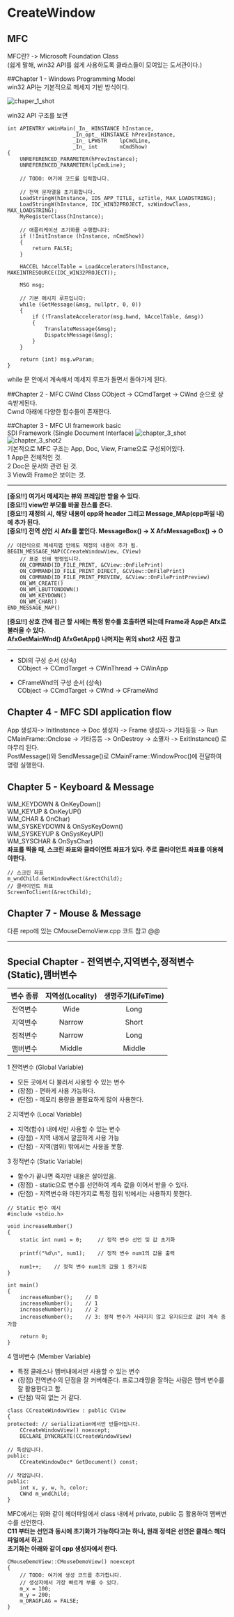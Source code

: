 # CreateWindow

## MFC  
MFC란? -> Microsoft Foundation Class  
(쉽게 말해, win32 API를 쉽게 사용하도록 클라스들이 모여있는 도서관이다.)

##Chapter 1 - Windows Programming Model  
win32 API는 기본적으로 메세지 기반 방식이다.  

![chaper_1_shot](https://user-images.githubusercontent.com/80387186/148035857-a3ddca70-9ec6-4e1c-9745-093165427ec2.PNG)  

win32 API 구조를 보면  
```
int APIENTRY wWinMain(_In_ HINSTANCE hInstance,
                     _In_opt_ HINSTANCE hPrevInstance,
                     _In_ LPWSTR    lpCmdLine,
                     _In_ int       nCmdShow)
{
    UNREFERENCED_PARAMETER(hPrevInstance);
    UNREFERENCED_PARAMETER(lpCmdLine);

    // TODO: 여기에 코드를 입력합니다.

    // 전역 문자열을 초기화합니다.
    LoadStringW(hInstance, IDS_APP_TITLE, szTitle, MAX_LOADSTRING);
    LoadStringW(hInstance, IDC_WIN32PROJECT, szWindowClass, MAX_LOADSTRING);
    MyRegisterClass(hInstance);

    // 애플리케이션 초기화를 수행합니다:
    if (!InitInstance (hInstance, nCmdShow))
    {
        return FALSE;
    }

    HACCEL hAccelTable = LoadAccelerators(hInstance, MAKEINTRESOURCE(IDC_WIN32PROJECT));

    MSG msg;

    // 기본 메시지 루프입니다:
    while (GetMessage(&msg, nullptr, 0, 0))
    {
        if (!TranslateAccelerator(msg.hwnd, hAccelTable, &msg))
        {
            TranslateMessage(&msg);
            DispatchMessage(&msg);
        }
    }

    return (int) msg.wParam;
}
```
while 문 안에서 계속해서 메세지 루프가 돌면서 돌아가게 된다.  

##Chapter 2 - MFC CWnd Class
CObject -> CCmdTarget -> CWnd 순으로 상속받게된다.  
Cwnd 아래에 다양한 함수들이 존재한다. 

##Chapter 3 - MFC UI framework basic  
SDI Framework (Single Document Interface)
![chapter_3_shot](https://user-images.githubusercontent.com/80387186/148041688-229db4b6-9518-4591-919b-0c8f480eb34a.PNG)  
![chapter_3_shot2](https://user-images.githubusercontent.com/80387186/148041917-0cde775b-7cf6-47ff-bd06-f821ea5dc688.PNG)  
기본적으로 MFC 구조는 
App, Doc, View, Frame으로 구성되어있다.  
1 App은 전체적인 것.  
2 Doc은 문서와 관련 된 것.  
3 View와 Frame은 보이는 것.  

---
**[중요!!] 여기서 메세지는 뷰와 프레임만 받을 수 있다.**  
**[중요!!] view만 부모를 바꿀 찬스를 준다.**  
**[중요!!] 재정의 시, 해당 내용이 cpp와 header 그리고 Message_MAp(cpp파일 내)에 추가 된다.**  
**[중요!!] 전역 선언 시 Afx를 붙인다. MessageBox() -> X AfxMessageBox() -> O**  
```
// 이런식으로 메세지맵 안에도 재정의 내용이 추가 됨.
BEGIN_MESSAGE_MAP(CCreateWindowView, CView)
	// 표준 인쇄 명령입니다.
	ON_COMMAND(ID_FILE_PRINT, &CView::OnFilePrint)
	ON_COMMAND(ID_FILE_PRINT_DIRECT, &CView::OnFilePrint)
	ON_COMMAND(ID_FILE_PRINT_PREVIEW, &CView::OnFilePrintPreview)
	ON_WM_CREATE()
	ON_WM_LBUTTONDOWN()
	ON_WM_KEYDOWN()
	ON_WM_CHAR()
END_MESSAGE_MAP()
```
**[중요!!] 상호 간에 접근 할 시에는 특정 함수를 호출하면 되는데 Frame과 App은 Afx로 불러올 수 있다.  
AfxGetMainWnd() AfxGetApp() 나머지는 위의 shot2 사진 참고**  

---

- SDI의 구성 순서 (상속)  
CObject -> CCmdTarget -> CWinThread -> CWinApp  

- CFrameWnd의 구성 순서 (상속)  
CObject -> CCmdTarget -> CWnd -> CFrameWnd

## Chapter 4 - MFC SDI application flow  
App 생성자-> InitInstance -> Doc 생성자 -> Frame 생성자-> 기타등등 ->  Run  
CMainFrame::Onclose -> 기타등등 -> OnDestroy -> 소멸자 -> ExitInstance() 로 마무리 된다.  
PostMessage()와 SendMessage()로 CMainFrame::WindowProc()에 전달하여 명령 실행한다.  

## Chapter 5 - Keyboard & Message  
WM_KEYDOWN & OnKeyDown()  
WM_KEYUP & OnKeyUP()  
WM_CHAR & OnChar)  
WM_SYSKEYDOWN & OnSysKeyDown()  
WM_SYSKEYUP & OnSysKeyUP()  
WM_SYSCHAR & OnSysChar)  
**좌표를 찍을 때, 스크린 좌표와 클라이언트 좌표가 있다. 주로 클라이언트 좌표를 이용해야한다.**  
```
// 스크린 좌표
m_wndChild.GetWindowRect(&rectChild);
// 클라이언트 좌표 
ScreenToClient(&rectChild);
```
## Chapter 7 - Mouse & Message  
다른 repo에 있는 CMouseDemoView.cpp 코드 참고 @@ 

---
## Special Chapter - 전역변수,지역변수,정적변수(Static),맴버변수  
변수 종류|지역성(Locality)|생명주기(LifeTime)
:---------: | :---------: | :---------:
전역변수 | Wide | Long
지역변수 | Narrow | Short
정적변수 | Narrow | Long
맴버변수 | Middle | Middle  

1 전역변수 (Global Variable)  
- 모든 곳에서 다 불러서 사용할 수 있는 변수  
- (장점) - 편하게 사용 가능하다.  
- (단점) - 메모리 용량을 불필요하게 많이 사용한다.  

2 지역변수 (Local Variable)  
- 지역(함수) 내에서만 사용할 수 있는 변수  
- (장점) - 지역 내에서 깔끔하게 사용 가능
- (단점) - 지역(범위) 밖에서는 사용을 못함.  

3 정적변수 (Static Variable)  
- 함수가 끝나면 죽지만 내용은 살아있음.  
- (장점) - static으로 변수를 선언하여 계속 값을 이어서 받을 수 있다. 
- (단점) - 지역변수와 마찬가지로 특정 점위 밖에서는 사용하지 못한다.  
```
// Static 변수 예시
#include <stdio.h>

void increaseNumber()
{
    static int num1 = 0;     // 정적 변수 선언 및 값 초기화

    printf("%d\n", num1);    // 정적 변수 num1의 값을 출력

    num1++;    // 정적 변수 num1의 값을 1 증가시킴
}

int main()
{
    increaseNumber();    // 0
    increaseNumber();    // 1
    increaseNumber();    // 2
    increaseNumber();    // 3: 정적 변수가 사라지지 않고 유지되므로 값이 계속 증가함

    return 0;
}
```
4 맴버변수 (Member Variable)  
- 특정 클래스나 맴버내에서만 사용할 수 있는 변수  
- (장점) 전역변수의 단점을 잘 커버해준다. 프로그래밍을 잘하는 사람은 맴버 변수를 잘 활용한다고 함.  
- (단점) 딱히 없는 거 같다.  
```
class CCreateWindowView : public CView
{
protected: // serialization에서만 만들어집니다.
	CCreateWindowView() noexcept;
	DECLARE_DYNCREATE(CCreateWindowView)

// 특성입니다.
public:
	CCreateWindowDoc* GetDocument() const;

// 작업입니다.
public:
	int x, y, w, h, color;
	CWnd m_wndChild;
}
```
MFC에서는 위와 같이 헤더파일에서 class 내에서 private, public 등 활용하여 맴버변수를 선언한다.  
**C11 부터는 선언과 동시에 초기화가 가능하다고는 하나, 원래 정석은 선언은 클래스 헤더파일에서 하고  
초기화는 아래와 같이 cpp 생성자에서 한다.**
```
CMouseDemoView::CMouseDemoView() noexcept
{
	// TODO: 여기에 생성 코드를 추가합니다.
	// 생성자에서 가장 빠르게 부를 수 있다. 
	m_x = 100;
	m_y = 200;
	m_DRAGFLAG = FALSE;
}
```
